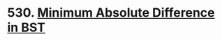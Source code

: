 # 530. [Minimum Absolute Difference in BST](https://leetcode.com/problems/minimum-absolute-difference-in-bst/)

[//]: # (TODO: copy this description)
